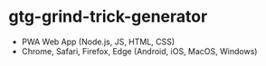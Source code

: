 # gtg-grind-trick-generator
- PWA Web App (Node.js, JS, HTML, CSS)
- Chrome, Safari, Firefox, Edge (Android, iOS, MacOS, Windows) 
 
